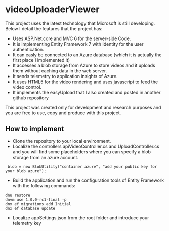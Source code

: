 # videoUploaderViewer
This project uses the latest technology that Microsoft is still developing. Below I detail the features that the project has:

* Uses ASP.Net.core and MVC 6 for the server-side Code.
* It is implementing Entity Framework 7 with Identity for the user authentication.
* It can easly be connected to an Azure database (which it is actually the first place I implemented it)
* It accesses a blob storage from Azure to store videos and it uploads them without caching data in the web server.
* It sends telemetry to application insights of Azure.
* It uses HTML5 for the video rendering and uses javascript to feed the video control.
* It implements the easyUpload that I also created and posted in another github repository

This project was created only for development and research purposes and you are free to use, copy and produce with this project.

## How to implement
* Clone the repository to your local environment.
* Localize the controllers apiVideoController.cs and UploadController.cs and you will find some placeholders where you can specify a blob storage from an azure account.

```
 blob = new BlobUtility("container azure", "add your public key for your blob azure");
```
* Build the application and run the configuration tools of Entity Framework with the following commands:
```
dnu restore
dnvm use 1.0.0-rc1-final -p
dnx ef migrations add Initial
dnx ef database update
```
* Localize appSettings.json from the root folder and introduce your telemetry key
